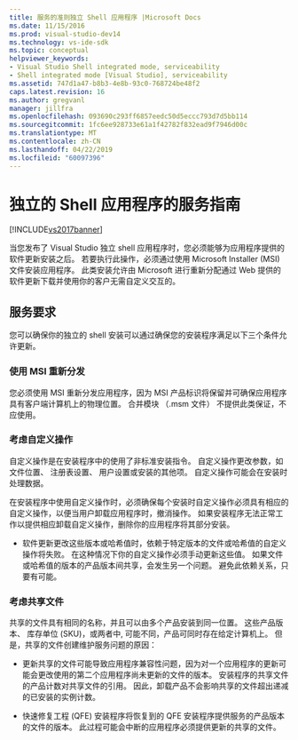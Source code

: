 ```yaml
---
title: 服务的准则独立 Shell 应用程序 |Microsoft Docs
ms.date: 11/15/2016
ms.prod: visual-studio-dev14
ms.technology: vs-ide-sdk
ms.topic: conceptual
helpviewer_keywords:
- Visual Studio Shell integrated mode, serviceability
- Shell integrated mode [Visual Studio], serviceability
ms.assetid: 747d1a47-b8b3-4e8b-93c0-768724be48f2
caps.latest.revision: 16
ms.author: gregvanl
manager: jillfra
ms.openlocfilehash: 093690c293ff6857eedc50d5eccc793d7d5bb114
ms.sourcegitcommit: 1fc6ee928733e61a1f42782f832ead9f7946d00c
ms.translationtype: MT
ms.contentlocale: zh-CN
ms.lasthandoff: 04/22/2019
ms.locfileid: "60097396"
---
```

# <a name="servicing-guidelines-for-isolated-shell-applications"></a>独立的 Shell 应用程序的服务指南
[!INCLUDE[vs2017banner](../includes/vs2017banner.md)]

当您发布了 Visual Studio 独立 shell 应用程序时，您必须能够为应用程序提供的软件更新安装之后。 若要执行此操作，必须通过使用 Microsoft Installer (MSI) 文件安装应用程序。 此类安装允许由 Microsoft 进行重新分配通过 Web 提供的软件更新下载并使用你的客户无需自定义交互的。  
  
## <a name="servicing-requirements"></a>服务要求  
 您可以确保你的独立的 shell 安装可以通过确保您的安装程序满足以下三个条件允许更新。  
  
### <a name="redistribute-by-using-an-msi"></a>使用 MSI 重新分发  
 您必须使用 MSI 重新分发应用程序，因为 MSI 产品标识将保留并可确保应用程序具有客户端计算机上的物理位置。 合并模块 （.msm 文件） 不提供此类保证，不应使用。  
  
### <a name="accounting-for-custom-actions"></a>考虑自定义操作  
 自定义操作是在安装程序中的使用了非标准安装指令。 自定义操作更改参数，如文件位置、 注册表设置、 用户设置或安装的其他项。 自定义操作可能会在安装时处理数据。  
  
 在安装程序中使用自定义操作时，必须确保每个安装时自定义操作必须具有相应的自定义操作，以便当用户卸载应用程序时，撤消操作。 如果安装程序无法正常工作以提供相应卸载自定义操作，删除你的应用程序将其部分安装。  
  
- 软件更新更改这些版本或哈希值时，依赖于特定版本的文件或哈希值的自定义操作将失败。 在这种情况下你的自定义操作必须手动更新这些值。 如果文件或哈希值的版本的产品版本间共享，会发生另一个问题。 避免此依赖关系，只要有可能。  
  
### <a name="accounting-for-shared-files"></a>考虑共享文件  
 共享的文件具有相同的名称，并且可以由多个产品安装到同一位置。 这些产品版本、 库存单位 (SKU)，或两者中, 可能不同，产品可同时存在给定计算机上。 但是，共享的文件创建维护服务问题的原因：  
  
- 更新共享的文件可能导致应用程序兼容性问题，因为对一个应用程序的更新可能会更改使用的第二个应用程序尚未更新的文件的版本。 安装程序的共享文件的产品计数对共享文件的引用。 因此，卸载产品不会影响共享的文件超出递减的已安装的实例计数。  
  
- 快速修复工程 (QFE) 安装程序将恢复到的 QFE 安装程序提供服务的产品版本的文件的版本。 此过程可能会中断的应用程序必须提供更新的共享的文件。
